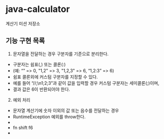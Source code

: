 # java-calculator

계산기 미션 저장소

## 기능 구현 목록


1. 문자열을 전달하는 경우 구분자를 기준으로 분리한다. 
 * 구분자는 쉼표(,) 또는 콜론(:)  
 * (예: “” => 0, "1,2" => 3, "1,2,3" => 6, “1,2:3” => 6)
 * 쉼표 콜론외에 커스텀 구분자를 지정할 수 있다.
 * 예를 들어 “//;\n1;2;3”과 같이 값을 입력할 경우 커스텀 구분자는 세미콜론(;)이며, 
 * 결과 값은 6이 반환되어야 한다.



2. 예외 처리 
 * 문자열 계산기에 숫자 이외의 값 또는 음수를 전달하는 경우 
 * RuntimeException 예외를 throw한다.
 * 
 * fn shift f6
 * 